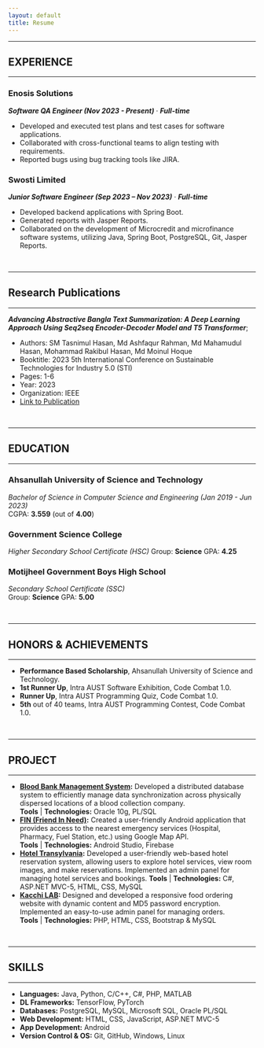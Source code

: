 ```yaml
---
layout: default
title: Resume
---
```


---
## EXPERIENCE
---

### Enosis Solutions  
***Software QA Engineer (Nov 2023 - Present)*** &middot;	***Full-time***   

* Developed and executed test plans and test cases for software applications.
* Collaborated with cross-functional teams to align testing with requirements.
* Reported bugs using bug tracking tools like JIRA.

### Swosti Limited     
***Junior Software Engineer (Sep 2023 – Nov 2023)*** &middot;	***Full-time***  
* Developed backend applications with Spring Boot.
* Generated reports with Jasper Reports.
* Collaborated on the development of Microcredit and microfinance software systems, utilizing Java, Spring Boot, PostgreSQL, Git, Jasper Reports. 

<br />

---
## Research Publications
---

***Advancing Abstractive Bangla Text Summarization: A Deep Learning Approach Using Seq2seq Encoder-Decoder Model and T5 Transformer***;
  * Authors: SM Tasnimul Hasan, Md Ashfaqur Rahman, Md Mahamudul Hasan, Mohammad Rakibul Hasan, Md Moinul Hoque
  * Booktitle: 2023 5th International Conference on Sustainable Technologies for Industry 5.0 (STI)
  * Pages: 1-6
  * Year: 2023
  * Organization: IEEE
  * [Link to Publication](https://ieeexplore.ieee.org/document/10464712)

<br />

---
## EDUCATION
---
### Ahsanullah University of Science and Technology  
*Bachelor of Science in Computer Science and Engineering (Jan 2019 - Jun 2023)*  
CGPA: **3.559** (out of **4.00**) 

### Government Science College
*Higher Secondary School Certificate (HSC)* 
Group: **Science**
GPA: **4.25**

### Motijheel Government Boys High School
*Secondary School Certificate (SSC)*  
Group: **Science**
GPA: **5.00**

<br />

---
## HONORS & ACHIEVEMENTS
---
* **Performance Based Scholarship**, Ahsanullah University of Science and Technology. 
* **1st Runner Up**, Intra AUST Software Exhibition, Code Combat 1.0.
* **Runner Up**, Intra AUST Programming Quiz, Code Combat 1.0.
* **5th** out of 40 teams, Intra AUST Programming Contest, Code Combat 1.0.

<br />

---
## PROJECT
---
* **[Blood Bank Management System](https://github.com/samithasan142/Blood-Bank-MS-Oracle-PL-SQL-):** Developed a distributed database system to efficiently manage data synchronization across physically dispersed locations of a blood collection company.  
**Tools** &#124; **Technologies:** Oracle 10g, PL/SQL
* **[FIN (Friend In Need)](https://github.com/samithasan142/FIN-Android-Application):** Created a user-friendly Android application that provides access to the nearest emergency services (Hospital, Pharmacy, Fuel Station, etc.) using Google Map API.  
**Tools** &#124; **Technologies:** Android Studio, Firebase
* **[Hotel Transylvania](https://github.com/samithasan142/Hotel-Transylvania):** Developed a user-friendly web-based hotel reservation system, allowing users to explore hotel services, view room images, and make reservations. Implemented an admin panel for managing hotel services and bookings.
**Tools** &#124; **Technologies:** C#, ASP.NET MVC-5, HTML, CSS, MySQL  
* **[Kacchi LAB](https://github.com/samithasan142/Kacchi-LAB):** Designed and developed a responsive food ordering website with dynamic content and MD5 password encryption. Implemented an easy-to-use admin panel for managing orders.  
**Tools** &#124; **Technologies:** PHP, HTML, CSS, Bootstrap & MySQL

<br />
  
---
## SKILLS  
---
* **Languages:** Java, Python, C/C++, C#, PHP, MATLAB
* **DL Frameworks:** TensorFlow, PyTorch
* **Databases:** PostgreSQL, MySQL, Microsoft SQL, Oracle PL/SQL
* **Web Development:** HTML, CSS, JavaScript, ASP.NET MVC-5
* **App Development:** Android
* **Version Control & OS:** Git, GitHub, Windows, Linux

